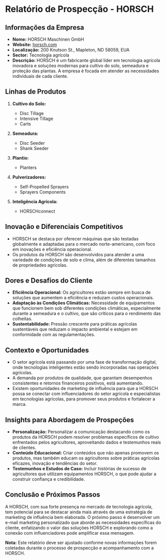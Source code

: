 # Relatório de Prospecção - HORSCH

## **Informações da Empresa**
- **Nome:** HORSCH Maschinen GmbH
- **Website:** [horsch.com](http://www.horsch.com)
- **Localização:** 200 Knutson St., Mapleton, ND 58059, EUA
- **Sector:** Tecnologia agrícola
- **Descrição:** HORSCH é um fabricante global líder em tecnologia agrícola inovadora e soluções modernas para cultivo do solo, semeadura e proteção das plantas. A empresa é focada em atender as necessidades individuais de cada cliente.

## **Linhas de Produtos**
1. **Cultivo do Solo:**
   - Disc Tillage
   - Intensive Tillage
   - Carts

2. **Semeadura:**
   - Disc Seeder
   - Shank Seeder

3. **Plantio:**
   - Planters

4. **Pulverizadores:**
   - Self-Propelled Sprayers
   - Sprayers Components

5. **Inteligência Agrícola:**
   - HORSCHconnect

## **Inovação e Diferenciais Competitivos**
- HORSCH se destaca por oferecer máquinas que são testadas globalmente e adaptadas para o mercado norte-americano, com foco em inovações e eficiência operacional.
- Os produtos da HORSCH são desenvolvidos para atender a uma variedade de condições de solo e clima, além de diferentes tamanhos de propriedades agrícolas. 

## **Dores e Desafios do Cliente**
- **Eficiência Operacional:** Os agricultores estão sempre em busca de soluções que aumentem a eficiência e reduzam custos operacionais.
- **Adaptação às Condições Climáticas:** Necessidade de equipamentos que funcionem bem sob diferentes condições climáticas, especialmente durante a semeadura e o cultivo, que são críticos para o rendimento das colheitas.
- **Sustentabilidade:** Pressão crescente para práticas agrícolas sustentáveis que reduzam o impacto ambiental e estejam em conformidade com as regulamentações.

## **Contexto e Oportunidades**
- O setor agrícola está passando por uma fase de transformação digital, onde tecnologias inteligentes estão sendo incorporadas nas operações agrícolas.
- A demanda por produtos de qualidade, que garantam desempenhos consistentes e retornos financeiros positivos, está aumentando.
- Existem oportunidades de marketing de influência para que a HORSCH possa se conectar com influenciadores do setor agrícola e especialistas em tecnologias agrícolas, para promover seus produtos e fortalecer a marca.

## **Insights para Abordagem de Prospeções**
- **Personalização:** Personalizar a comunicação destacando como os produtos da HORSCH podem resolver problemas específicos de cultivo enfrentados pelos agricultores, aproveitando dados e testemunhos reais de clientes.
- **Conteúdo Educacional:** Criar conteúdos que não apenas promovem os produtos, mas também educam os agricultores sobre práticas agrícolas eficazes, inovação e tendências do setor.
- **Testemunhos e Estudos de Caso:** Incluir histórias de sucesso de agricultores que utilizam equipamentos HORSCH, o que pode ajudar a construir confiança e credibilidade.

## **Conclusão e Próximos Passos**
A HORSCH, com sua forte presença no mercado de tecnologia agrícola, tem potencial para se destacar ainda mais através de uma estratégia de marketing de influência bem elaborada. O próximo passo é desenvolver um e-mail marketing personalizado que aborde as necessidades específicas do cliente, enfatizando o valor das soluções HORSCH e explorando como a conexão com influenciadores pode amplificar essa mensagem.

**Nota:** Este relatório deve ser ajustado conforme novas informações forem coletadas durante o processo de prospecção e acompanhamento com a HORSCH.